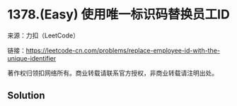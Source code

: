 # 1378.(Easy) 使用唯一标识码替换员工ID




来源：力扣（LeetCode）

链接：https://leetcode-cn.com/problems/replace-employee-id-with-the-unique-identifier 

著作权归领扣网络所有。商业转载请联系官方授权，非商业转载请注明出处。



## Solution 



```sql



```